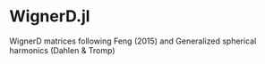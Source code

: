 # WignerD.jl
WignerD matrices following Feng (2015) and Generalized spherical harmonics (Dahlen &amp; Tromp)
